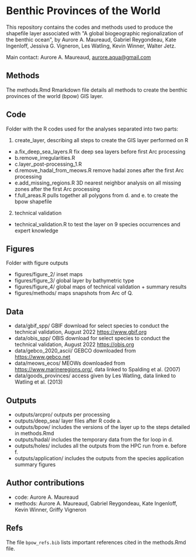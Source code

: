 # Benthic Provinces of the World

This repository contains the codes and methods used to produce the shapefile layer associated with "A global biogeographic regionalization of the benthic ocean", by Aurore A. Maureaud, Gabriel Reygondeau, Kate Ingenloff, Jessiva G. Vigneron, Les Watling, Kevin Winner, Walter Jetz.

Main contact: Aurore A. Maureaud, aurore.aqua@gmail.com

## Methods
The methods.Rmd Rmarkdown file details all methods to create the benthic provinces of the world (bpow) GIS layer.

## Code
Folder with the R codes used for the analyses separated into two parts:
1. create_layer, describing all steps to create the GIS layer performed on R
- a.fix_deep_sea_layers.R fix deep sea layers before first Arc processing
- b.remove_irregularities.R
- c.layer_post-processing_1.R
- d.remove_hadal_from_meows.R remove hadal zones after the first Arc processing
- e.add_missing_regions.R 3D nearest neighbor analysis on all missing zones after the first Arc processing
- f.full_areas.R pulls together all polygons from d. and e. to create the bpow shapefile
2. technical validation
- technical_validation.R to test the layer on 9 species occurrences and expert knowledge

## Figures
Folder with figure outputs
- figures/figure_2/ inset maps
- figures/figure_3/ global layer by bathymetric type
- figures/figure_4/ global maps of technical validation + summary results
- figures/methods/ maps snapshots from Arc of Q.

## Data
- data/gbif_spp/ GBIF download for select species to conduct the technical validation, August 2022 https://www.gbif.org
- data/obis_spp/ OBIS download for select species to conduct the technical validation, August 2022 https://obis.org
- data/gebco_2020_ascii/ GEBCO downloaded from https://www.gebco.net
- data/meows_ecos/ MEOWs downloaded from https://www.marineregions.org/, data linked to Spalding et al. (2007)
- data/goods_provinces/ access given by Les Watling, data linked to Watling et al. (2013)

## Outputs
- outputs/arcpro/ outputs per processing
- outputs/deep_sea/ layer files after R code a.
- outputs/bpow/ includes the versions of the layer up to the steps detailed in methods.Rmd
- outputs/hadal/ includes the temporary data from the for loop in d.
- outputs/holes/ includes all the outputs from the HPC run from e. before f. 
- outputs/application/ includes the outputs from the species application summary figures

## Author contributions
- code: Aurore A. Maureaud
- methods: Aurore A. Maureaud, Gabriel Reygondeau, Kate Ingenloff, Kevin Winner, Griffy Vigneron

## Refs
The file `bpow_refs.bib` lists important references cited in the methods.Rmd file.

